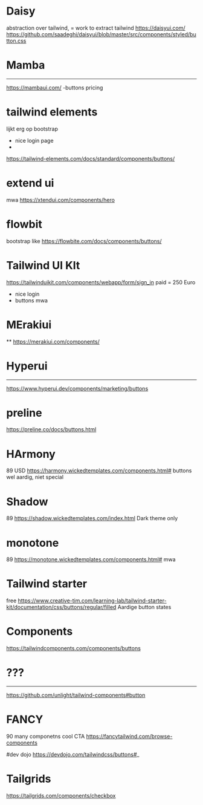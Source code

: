 # Daisy
abstraction over tailwind, = work to extract tailwind
https://daisyui.com/
https://github.com/saadeghi/daisyui/blob/master/src/components/styled/button.css

# Mamba
***
https://mambaui.com/
-buttons
pricing


# tailwind elements
lijkt erg op bootstrap
- nice login page
- 
https://tailwind-elements.com/docs/standard/components/buttons/

# extend ui
mwa
https://xtendui.com/components/hero

# flowbit
bootstrap like
https://flowbite.com/docs/components/buttons/

# Tailwind UI KIt
https://tailwinduikit.com/components/webapp/form/sign_in
paid = 250 Euro
- nice login
- buttons mwa

# MErakiui
**
https://merakiui.com/components/

# Hyperui
***
https://www.hyperui.dev/components/marketing/buttons

# preline
https://preline.co/docs/buttons.html

# HArmony
89 USD
https://harmony.wickedtemplates.com/components.html#
buttons wel aardig, niet special

# Shadow
89
https://shadow.wickedtemplates.com/index.html
Dark theme only

# monotone
89
https://monotone.wickedtemplates.com/components.html#
mwa

# Tailwind starter
free
https://www.creative-tim.com/learning-lab/tailwind-starter-kit/documentation/css/buttons/regular/filled
Aardige button states

# Components
https://tailwindcomponents.com/components/buttons


# ???
***
https://github.com/unlight/tailwind-components#button


# FANCY
90
many componetns
cool CTA
https://fancytailwind.com/browse-components

#dev dojo
https://devdojo.com/tailwindcss/buttons#_

# Tailgrids
https://tailgrids.com/components/checkbox
